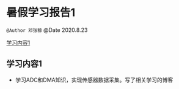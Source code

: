 # 暑假学习报告1
` @Author 邓张稼
` @Date 2020.8.23

[学习内容1](#1) 

## <a id='1'>学习内容1</a>
* 学习ADC和DMA知识，实现传感器数据采集。写了相关学习的博客             


